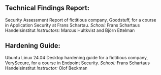 ## Technical Findings Report: 
Security Assessment Report of fictitious company, Goodstuff, for a course in Application Security at Frans Schartau. 
*School:* Frans Schartaus Handelsinstitut
*Instructors:* Marcus Hultkvist and Björn Ettelman

## Hardening Guide:
Ubuntu Linux 24.04 Desktop hardening guide for a fictitious company, VerySecure, for a course in Endpoint Security.
*School:* Frans Schartaus Handelsinstitut 
*Instructor:* Olof Beckman
